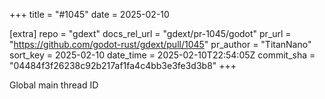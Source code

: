 +++
title = "#1045"
date = 2025-02-10

[extra]
repo = "gdext"
docs_rel_url = "gdext/pr-1045/godot"
pr_url = "https://github.com/godot-rust/gdext/pull/1045"
pr_author = "TitanNano"
sort_key = 2025-02-10
date_time = 2025-02-10T22:54:05Z
commit_sha = "04484f3f26238c92b217af1fa4c4bb3e3fe3d3b8"
+++

Global main thread ID
